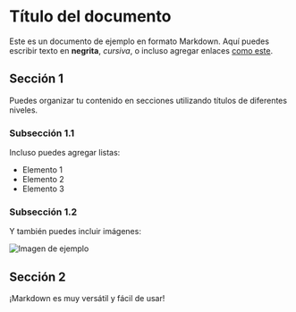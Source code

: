 # Título del documento

Este es un documento de ejemplo en formato Markdown. Aquí puedes escribir texto en **negrita**, *cursiva*, o incluso agregar enlaces [como este](https://www.example.com).

## Sección 1

Puedes organizar tu contenido en secciones utilizando títulos de diferentes niveles.

### Subsección 1.1

Incluso puedes agregar listas:

- Elemento 1
- Elemento 2
- Elemento 3

### Subsección 1.2

Y también puedes incluir imágenes:

![Imagen de ejemplo](https://via.placeholder.com/150)

## Sección 2

¡Markdown es muy versátil y fácil de usar!

